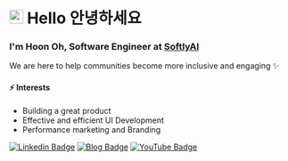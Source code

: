# <img src="https://media.giphy.com/media/hvRJCLFzcasrR4ia7z/giphy.gif" width="25px">  Hello 안녕하세요


### I'm Hoon Oh, Software Engineer at [SoftlyAI](https://softly.ai/)
We are here to help communities become more inclusive and engaging ✨

#### ⚡ Interests
- Building a great product
- Effective and efficient UI Development
- Performance marketing and Branding





[![Linkedin Badge](https://img.shields.io/badge/LinkedIn-blue?style=flat&logo=linkedin&logoColor=white&link=https://www.linkedin.com/in/1005hoon/)](https://www.linkedin.com/in/1005hoon/)
[![Blog Badge](http://img.shields.io/badge/Blog-black?style=flat&logo=blogger&logoColor=white&link=https://hoonnotes.io/)](https://hoonnotes.io/)
[![YouTube Badge](http://img.shields.io/badge/YouTube-red?style=flat&logo=YouTube&link=https://www.youtube.com/@hoonnotes)](https://www.youtube.com/@hoonnotes)

